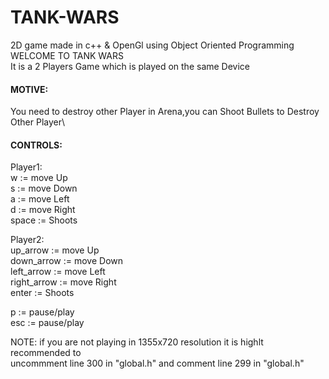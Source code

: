 # TANK-WARS
2D game made in c++ &amp; OpenGl using Object Oriented Programming\
WELCOME TO TANK WARS\
It is a 2 Players Game which is played on the same Device
 #### MOTIVE:
 You need to destroy other Player in Arena,you can Shoot Bullets to Destroy Other Player\
 #### CONTROLS:
Player1:\
w := move Up\
s := move Down\
a := move Left\
d := move Right\
space := Shoots

Player2:\
up_arrow    := move Up\
down_arrow  := move Down\
left_arrow  := move Left\
right_arrow := move Right\
enter       := Shoots

p   := pause/play\
esc := pause/play
	
NOTE: if you are not playing in 1355x720 resolution it is highlt recommended to\
uncommment line 300 in "global.h" and comment line 299 in "global.h"
